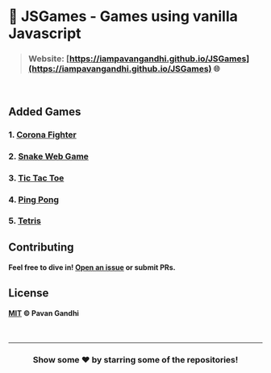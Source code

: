 # 👾 JSGames - Games using vanilla Javascript

> ### Website: [https://iampavangandhi.github.io/JSGames](https://iampavangandhi.github.io/JSGames) 🌐

<br />

## Added Games

### 1. [Corona Fighter](https://iampavangandhi.github.io/JSGames/Corona%20Fighter)
### 2. [Snake Web Game](https://iampavangandhi.github.io/JSGames/Snake%20Web%20Game)
### 3. [Tic Tac Toe](https://iampavangandhi.github.io/JSGames/Tic%20Tac%20Toe)
### 4. [Ping Pong](https://iampavangandhi.github.io/JSGames/Ping%20Pong/)
### 5. [Tetris](https://iampavangandhi.github.io/JSGames/Tetris)

## Contributing

#### Feel free to dive in! [Open an issue](https://github.com/iampavangandhi/JSGames/issues/new) or submit PRs.

## License

#### [MIT](LICENSE) © Pavan Gandhi

<br />

---

<div align="center">

<h3>Show some ❤️ by starring some of the repositories!</h3>

</div>
